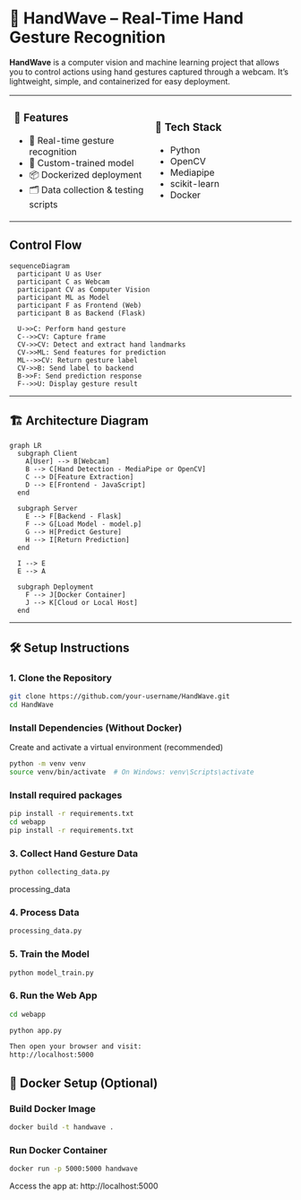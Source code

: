 # 🤚 HandWave – Real-Time Hand Gesture Recognition

**HandWave** is a computer vision and machine learning project that allows you to control actions using hand gestures captured through a webcam. It’s lightweight, simple, and containerized for easy deployment.

<table>
<tr>
<td width="50%">

### 🚀 Features

- 🎥 Real-time gesture recognition  
- 🧠 Custom-trained model  
- 📦 Dockerized deployment  
- 🗂️ Data collection & testing scripts  

</td>
<td width="50%">

### 🧰 Tech Stack

- Python  
- OpenCV  
- Mediapipe  
- scikit-learn  
- Docker  

</td>
</tr>
</table>



## Control Flow 

```mermaid
sequenceDiagram
  participant U as User
  participant C as Webcam
  participant CV as Computer Vision
  participant ML as Model
  participant F as Frontend (Web)
  participant B as Backend (Flask)
  
  U->>C: Perform hand gesture
  C-->>CV: Capture frame
  CV->>CV: Detect and extract hand landmarks
  CV->>ML: Send features for prediction
  ML-->>CV: Return gesture label
  CV->>B: Send label to backend
  B->>F: Send prediction response
  F-->>U: Display gesture result
```

---


## 🏗️ Architecture Diagram

```mermaid
graph LR
  subgraph Client
    A[User] --> B[Webcam]
    B --> C[Hand Detection - MediaPipe or OpenCV]
    C --> D[Feature Extraction]
    D --> E[Frontend - JavaScript]
  end

  subgraph Server
    E --> F[Backend - Flask]
    F --> G[Load Model - model.p]
    G --> H[Predict Gesture]
    H --> I[Return Prediction]
  end

  I --> E
  E --> A

  subgraph Deployment
    F --> J[Docker Container]
    J --> K[Cloud or Local Host]
  end

```

---


## 🛠️ Setup Instructions

### 1. Clone the Repository

```bash
git clone https://github.com/your-username/HandWave.git
cd HandWave
```
### Install Dependencies (Without Docker)
Create and activate a virtual environment (recommended)
```bash
python -m venv venv
source venv/bin/activate  # On Windows: venv\Scripts\activate
```

### Install required packages

```bash
pip install -r requirements.txt
cd webapp
pip install -r requirements.txt
```

### 3. Collect Hand Gesture Data

```bash
python collecting_data.py
```
processing_data

### 4. Process Data

```bash
processing_data.py
```
### 5. Train the Model

```bash
python model_train.py
```
### 6. Run the Web App
```bash
cd webapp

python app.py

Then open your browser and visit:
http://localhost:5000
```

## 🐳 Docker Setup (Optional)

### Build Docker Image

```bash
docker build -t handwave .
```

### Run Docker Container

```bash
docker run -p 5000:5000 handwave
```
Access the app at: http://localhost:5000